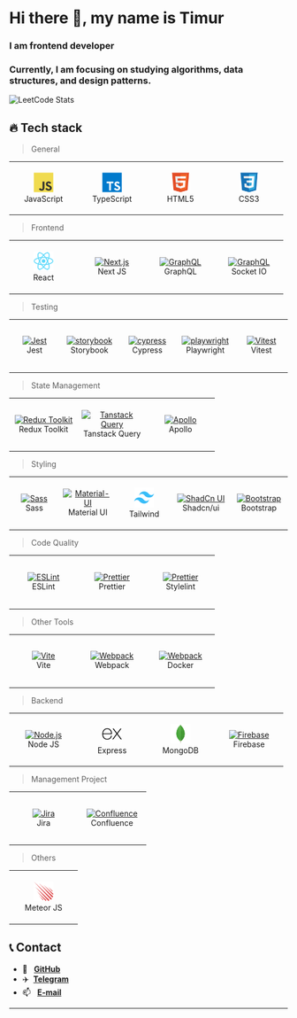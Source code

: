 

<h1 align="left">Hi there 👋, my name is Timur</h1>
<h3 align="left">I am frontend developer</h3>
<h3 align="left">Currently, I am focusing on studying algorithms, data structures, and design patterns.</h3>
<!-- <img src="https://www.codewars.com/users/ortima/badges/large" /> -->

![LeetCode Stats](https://leetcard.jacoblin.cool/ortima?theme=dark&font=JetBrains%20Mono)

<h2 align="left" id="tech-stack">🔥 Tech stack</h2>

> General

<table width='100%'>
  <tr>
    <td align="center" width="110" height="90">
      <a href="#tech-stack">
        <img src="https://raw.githubusercontent.com/devicons/devicon/1119b9f84c0290e0f0b38982099a2bd027a48bf1/icons/javascript/javascript-original.svg" width="36" height="36" alt="JavaScript" />
      </a>
      <br>JavaScript
    </td>
      <td align="center" width="110" height="90">
      <a href="#tech-stack">
        <img src="https://raw.githubusercontent.com/devicons/devicon/1119b9f84c0290e0f0b38982099a2bd027a48bf1/icons/typescript/typescript-original.svg" width="36" height="36" alt="TypeScript" />
      </a>
      <br>TypeScript
    </td>
    <td align="center" width="110" height="90">
      <a href="#tech-stack">
        <img src="https://github.com/devicons/devicon/blob/master/icons/html5/html5-original.svg" width="36" height="36" alt="HTML5" />
      </a>
      <br>HTML5
    </td>
    <td align="center" width="110" height="90">
      <a href="#tech-stack">
        <img src="https://github.com/devicons/devicon/blob/master/icons/css3/css3-original.svg" width="36" height="36" alt="CSS3" />
      </a>
      <br>CSS3
    </td>
  </tr>
</table>

> Frontend

<table width='100%'>
 <tr>
      <td align="center" width="110" height="90">
      <a href="#tech-stack">
        <img src="https://raw.githubusercontent.com/devicons/devicon/1119b9f84c0290e0f0b38982099a2bd027a48bf1/icons/react/react-original.svg" width="36" height="36" alt="React" />
      </a>
      <br>React
    </td>
    <td align="center" width="110" height="90">
      <a href="#tech-stack">
        <img src="https://raw.githubusercontent.com/samfromaway/samfromaway/master/.github/images/nextjs.png" width="36" height="36" alt="Next.js" />
      </a>
      <br>Next JS
    </td>
    <td align="center" width="110" height="90">
      <a href="#tech-stack">
        <img src="https://upload.wikimedia.org/wikipedia/commons/thumb/1/17/GraphQL_Logo.svg/2048px-GraphQL_Logo.svg.png" width="36" height="36" alt="GraphQL" />
      </a>
      <br>GraphQL
    </td>
    <td align="center" width="110" height="90">
      <a href="#tech-stack">
        <img src="https://cdn.jsdelivr.net/gh/devicons/devicon@latest/icons/socketio/socketio-original.svg" width="36" height="36" alt="GraphQL" />
      </a>
      <br>Socket IO
    </td>
 </tr>
</table>

> Testing

<table width='100%'>
  <tr>
     <td align="center" width="110" height="90"> 
      <a href="#tech-stack" >
        <img src="https://brandeps.com/icon-download/J/Jest-icon-vector-02.svg" width="36" height="36" alt="Jest" />
      </a>
      <br>Jest
    </td>
        <td align="center" width="110" height="90"> 
      <a href="#tech-stack" >
        <img src="https://brandeps.com/icon-download/S/Storybook-icon-vector-02.svg" width="36" height="36" alt="storybook" />
      </a>
      <br>Storybook
    </td>
    <td align="center" width="110" height="90"> 
      <a href="#tech-stack">
        <img src="https://brandeps.com/icon-download/C/Cypress-icon-vector-01.svg" width="36" height="36" alt="cypress" />
      </a>
      <br>Cypress
    </td>
    <td align="center" width="110" height="90"> 
      <a href="#debabin-stack">
        <img src="https://playwright.dev/img/playwright-logo.svg" width="36" height="36" alt="playwright" />
      </a>
      <br>Playwright
    </td>
    <td align="center" width="110" height="90"> 
      <a href="#tech-stack">
        <img src="https://cdn.jsdelivr.net/gh/devicons/devicon@latest/icons/vitest/vitest-original.svg" width="36" height="36" alt="Vitest" />
      </a>
      <br>Vitest
    </td>
  </tr> 
</table>


> State Management

<table width='100%'>
  <tr>
    <td align="center" width="110" height="90">
      <a href="#tech-stack">
        <img src="https://cdn.worldvectorlogo.com/logos/redux.svg" width="36" height="36" alt="Redux Toolkit" />
      </a>
      <br>Redux Toolkit
    </td>
    <td align="center" width="110" height="90">
      <a href="#tech-stack">
        <img src="https://seeklogo.com/images/R/react-query-logo-1340EA4CE9-seeklogo.com.png" width="36" height="36" alt="Tanstack Query" />
      </a>
      <br>Tanstack Query
    </td>
    <td align="center" width="110" height="90"> 
      <a href="#tech-stack" >
        <img src="https://brandeps.com/logo-download/A/Apollo-GraphQL-logo-vector-01.svg" width="36" height="36" alt="Apollo" />
      </a>
      <br>Apollo
    </td>
  </tr>
</table>

> Styling

<table width='100%'>
  <tr>
   <td align="center" width="110" height="90">
      <a href="#tech-stack">
        <img src="https://brandeps.com/icon-download/S/Sass-icon-vector-04.svg" width="36" height="36" alt="Sass" />
      </a>
      <br>Sass
    </td>
    <td align="center" width="110" height="90">
      <a href="#tech-stack">
        <img src="https://media.zeemly.com/zeemly/product/material-ui.png" width="36" height="36" alt="Material-UI" />
      </a>
      <br>Material UI
    </td>
    <td align="center" width="110" height="90">
      <a href="#tech-stack">
        <img src="https://github.com/devicons/devicon/blob/master/icons/tailwindcss/tailwindcss-original.svg" width="36" height="36" alt="Tailwind CSS" />
      </a>
      <br>Tailwind
    </td>
    <td align="center" width="110" height="90">
      <a href="#tech-stack">
        <img src="https://simpleicons.org/icons/shadcnui.svg" width="36" height="36" alt="ShadCn UI" />
      </a>
      <br>Shadcn/ui
    </td>
   <td align="center" width="110" height="90">
      <a href="#tech-stack">
        <img src="https://cdn.worldvectorlogo.com/logos/bootstrap-4.svg" width="36" height="36" alt="Bootstrap" />
      </a>
      <br>Bootstrap
    </td>
  </tr>
 
</table>

> Code Quality

<table width='100%'>
  <tr>
    <td align="center" width="110" height="90">
      <a href="#tech-stack">
        <img src="https://brandeps.com/icon-download/E/Eslint-icon-vector-02.svg" width="36" height="36" alt="ESLint" />
      </a>
      <br>ESLint
    </td>
    <td align="center" width="110" height="90">
      <a href="#tech-stack">
        <img src="https://brandeps.com/icon-download/P/Prettier-icon-vector-02.svg" width="36" height="36" alt="Prettier" />
      </a>
      <br>Prettier
    </td>
    <td align="center" width="110" height="90">
      <a href="#tech-stack">
        <img src="https://brandeps.com/logo-download/S/Stylelint-logo-vector-01.svg" width="36" height="36" alt="Prettier" />
      </a>
      <br>Stylelint
    </td>
  </tr>
</table>

> Other Tools

<table width='100%'>
  <tr>
    <td align="center" width="110" height="90">
      <a href="#tech-stack">
        <img src="https://vitejs.dev/logo.svg" width="36" height="36" alt="Vite" />
      </a>
      <br>Vite
    </td>
    <td align="center" width="110" height="90">
      <a href="#tech-stack">
        <img src="https://brandeps.com/icon-download/W/Webpack-icon-vector-02.svg" width="36" height="36" alt="Webpack" />
      </a>
      <br>Webpack
    </td>
    <td align="center" width="110" height="90">
      <a href="#tech-stack">
        <img src="https://cdn.jsdelivr.net/gh/devicons/devicon@latest/icons/docker/docker-plain-wordmark.svg" width="36" height="36" alt="Webpack" />
      </a>
      <br>Docker
    </td>
  </tr>
</table>

> Backend

<table width='100%'>
  <tr>
   <td align="center" width="110" height="90">
      <a href="#tech-stack">
        <img src="https://brandeps.com/icon-download/N/Nodejs-icon-vector-02.svg" width="36" height="36" alt="Node.js" />
      </a>
      <br>Node JS
    </td>
    <td align="center" width="110" height="90">
      <a href="#tech-stack">
        <img src="https://raw.githubusercontent.com/devicons/devicon/6910f0503efdd315c8f9b858234310c06e04d9c0/icons/express/express-original.svg" width="36" height="36" alt="Express" />
      </a>
      <br>Express
    </td>
    <td align="center" width="110" height="90">
      <a href="#tech-stack">
        <img src="https://github.com/devicons/devicon/blob/master/icons/mongodb/mongodb-original.svg" width="36" height="36" alt="MongoDB" />
      </a>
      <br>MongoDB
    </td>
  <td align="center" width="110" height="90"> 
      <a href="##tech-stack" >
        <img src="https://brandeps.com/logo-download/F/Firebase-logo-vector-02.svg" width="36" height="36" alt="Firebase" />
      </a>
      <br>Firebase
    </td>
      </tr>
</table>

> Management Project

<table width='100%'>
  <tr>
    <td align="center" width="110" height="90">
      <a href="#tech-stack">
        <img src="https://cdn.worldvectorlogo.com/logos/jira-1.svg" width="36" height="36" alt="Jira" />
      </a>
      <br>Jira
    </td>
    <td align="center" width="110" height="90">
      <a href="#tech-stack">
        <img src="https://avatars.githubusercontent.com/u/15629114?s=200&v=4" width="36" height="36" alt="Confluence" />
      </a>
      <br>Confluence
    </td>
  </tr>
</table>

> Others

<table width='100%'>
  <tr>
    <td align="center" width="110" height="90">
      <a href="#tech-stack">
        <img src="https://github.com/devicons/devicon/blob/master/icons/meteor/meteor-original.svg" width="36" height="36" alt="Meteor.js" />
      </a>
      <br>Meteor JS
    </td>
  </tr>
</table>

<h2 align="left" id="contact">📞 Contact</h2>

- :file_folder: &nbsp; **[GitHub](https://github.com/ortima)**
- :airplane: &nbsp;**[Telegram](https://t.me/t1mkaaa)**
- :mailbox: &nbsp; **[E-mail](mailto:account.net@mail.ru)**
---

